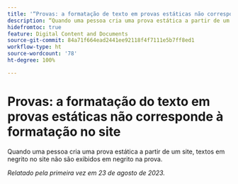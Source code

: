 ```yaml
---
title: '“Provas: a formatação de texto em provas estáticas não corresponde à formatação no site”'
description: “Quando uma pessoa cria uma prova estática a partir de um site, textos em negrito no site não são exibidos em negrito na prova.”
hidefromtoc: true
feature: Digital Content and Documents
source-git-commit: 84a71f664ead2441ee92118f4f7111e5b7ff8ed1
workflow-type: ht
source-wordcount: '78'
ht-degree: 100%

---
```



# Provas: a formatação do texto em provas estáticas não corresponde à formatação no site

<!--WF, WFP TOCs-->

Quando uma pessoa cria uma prova estática a partir de um site, textos em negrito no site não são exibidos em negrito na prova.

_Relatado pela primeira vez em 23 de agosto de 2023._

